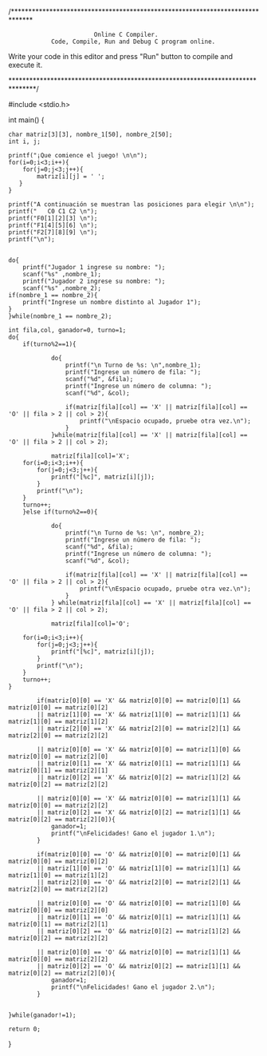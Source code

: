 /******************************************************************************

                            Online C Compiler.
                Code, Compile, Run and Debug C program online.
Write your code in this editor and press "Run" button to compile and execute it.

*******************************************************************************/

#include <stdio.h>

int main() {
    
    char matriz[3][3], nombre_1[50], nombre_2[50];
    int i, j;
    
    printf("¡Que comience el juego! \n\n");
    for(i=0;i<3;i++){
        for(j=0;j<3;j++){
            matriz[i][j] = ' ';
       }
    }
    
    printf("A continuación se muestran las posiciones para elegir \n\n"); 
    printf("   C0 C1 C2 \n"); 
    printf("F0[1][2][3] \n"); 
    printf("F1[4][5][6] \n");
    printf("F2[7][8][9] \n"); 
    printf("\n");
    
    
    do{
        printf("Jugador 1 ingrese su nombre: ");
        scanf("%s" ,nombre_1);
        printf("Jugador 2 ingrese su nombre: ");
        scanf("%s" ,nombre_2);
    if(nombre_1 == nombre_2){
        printf("Ingrese un nombre distinto al Jugador 1");
    }
    }while(nombre_1 == nombre_2);
    
    int fila,col, ganador=0, turno=1;
    do{
        if(turno%2==1){
        
				do{
					printf("\n Turno de %s: \n",nombre_1);
					printf("Ingrese un número de fila: ");
					scanf("%d", &fila);
					printf("Ingrese un número de columna: ");
					scanf("%d", &col);
					
					if(matriz[fila][col] == 'X' || matriz[fila][col] == 'O' || fila > 2 || col > 2){
						printf("\nEspacio ocupado, pruebe otra vez.\n");
					}
				}while(matriz[fila][col] == 'X' || matriz[fila][col] == 'O' || fila > 2 || col > 2);
				
				matriz[fila][col]='X';
        for(i=0;i<3;i++){
            for(j=0;j<3;j++){
                printf("[%c]", matriz[i][j]);
            }
            printf("\n");
        } 
        turno++;
        }else if(turno%2==0){
        
				do{
					printf("\n Turno de %s: \n", nombre_2);
					printf("Ingrese un número de fila: ");
					scanf("%d", &fila);
					printf("Ingrese un número de columna: ");
					scanf("%d", &col);
					
					if(matriz[fila][col] == 'X' || matriz[fila][col] == 'O' || fila > 2 || col > 2){
						printf("\nEspacio ocupado, pruebe otra vez.\n");
					}
				} while(matriz[fila][col] == 'X' || matriz[fila][col] == 'O' || fila > 2 || col > 2);
				
				matriz[fila][col]='O';
        
        for(i=0;i<3;i++){
            for(j=0;j<3;j++){
                printf("[%c]", matriz[i][j]);
            }
            printf("\n");
        }
        turno++;
    }
    
			if(matriz[0][0] == 'X' && matriz[0][0] == matriz[0][1] && matriz[0][0] == matriz[0][2]
			|| matriz[1][0] == 'X' && matriz[1][0] == matriz[1][1] && matriz[1][0] == matriz[1][2]
			|| matriz[2][0] == 'X' && matriz[2][0] == matriz[2][1] && matriz[2][0] == matriz[2][2]
			
			|| matriz[0][0] == 'X' && matriz[0][0] == matriz[1][0] && matriz[0][0] == matriz[2][0]
			|| matriz[0][1] == 'X' && matriz[0][1] == matriz[1][1] && matriz[0][1] == matriz[2][1]
			|| matriz[0][2] == 'X' && matriz[0][2] == matriz[1][2] && matriz[0][2] == matriz[2][2]
			
			|| matriz[0][0] == 'X' && matriz[0][0] == matriz[1][1] && matriz[0][0] == matriz[2][2]
			|| matriz[0][2] == 'X' && matriz[0][2] == matriz[1][1] && matriz[0][2] == matriz[2][0]){
				ganador=1;
				printf("\nFelicidades! Gano el jugador 1.\n");
			}
			
			if(matriz[0][0] == 'O' && matriz[0][0] == matriz[0][1] && matriz[0][0] == matriz[0][2]
			|| matriz[1][0] == 'O' && matriz[1][0] == matriz[1][1] && matriz[1][0] == matriz[1][2]
			|| matriz[2][0] == 'O' && matriz[2][0] == matriz[2][1] && matriz[2][0] == matriz[2][2]
			
			|| matriz[0][0] == 'O' && matriz[0][0] == matriz[1][0] && matriz[0][0] == matriz[2][0]
			|| matriz[0][1] == 'O' && matriz[0][1] == matriz[1][1] && matriz[0][1] == matriz[2][1]
			|| matriz[0][2] == 'O' && matriz[0][2] == matriz[1][2] && matriz[0][2] == matriz[2][2]
			
			|| matriz[0][0] == 'O' && matriz[0][0] == matriz[1][1] && matriz[0][0] == matriz[2][2]
			|| matriz[0][2] == 'O' && matriz[0][2] == matriz[1][1] && matriz[0][2] == matriz[2][0]){
				ganador=1;
				printf("\nFelicidades! Gano el jugador 2.\n");
			}    
    
    
    }while(ganador!=1);
    
    return 0;
}

